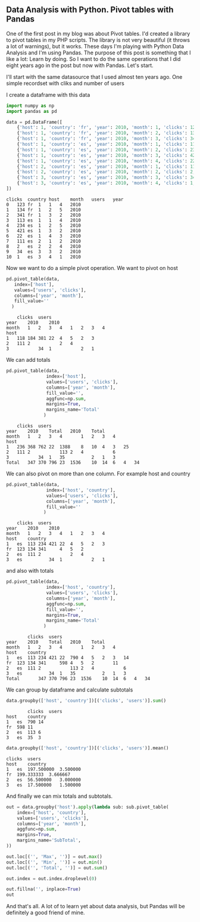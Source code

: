 ## Data Analysis with Python. Pivot tables with Pandas

One of the first post in my blog was about Pivot tables. I'd created a library to pivot tables in my PHP scripts. The library is not very beautiful (it throws a lot of warnings), but it works. These days I'm playing with Python Data Analysis and I'm using Pandas. The purpose of this post is something that I like a lot: Learn by doing. So I want to do the same operations that I did eight years ago in the post but now with Pandas. Let's start.

I'll start with the same datasource that I used almost ten years ago. One simple recordset with cliks and number of users

I create a dataframe with this data
```python
import numpy as np
import pandas as pd

data = pd.DataFrame([
    {'host': 1, 'country': 'fr', 'year': 2010, 'month': 1, 'clicks': 123, 'users': 4},
    {'host': 1, 'country': 'fr', 'year': 2010, 'month': 2, 'clicks': 134, 'users': 5},
    {'host': 1, 'country': 'fr', 'year': 2010, 'month': 3, 'clicks': 341, 'users': 2},
    {'host': 1, 'country': 'es', 'year': 2010, 'month': 1, 'clicks': 113, 'users': 4},
    {'host': 1, 'country': 'es', 'year': 2010, 'month': 2, 'clicks': 234, 'users': 5},
    {'host': 1, 'country': 'es', 'year': 2010, 'month': 3, 'clicks': 421, 'users': 2},
    {'host': 1, 'country': 'es', 'year': 2010, 'month': 4, 'clicks': 22, 'users': 3},
    {'host': 2, 'country': 'es', 'year': 2010, 'month': 1, 'clicks': 111, 'users': 2},
    {'host': 2, 'country': 'es', 'year': 2010, 'month': 2, 'clicks': 2, 'users': 4},
    {'host': 3, 'country': 'es', 'year': 2010, 'month': 3, 'clicks': 34, 'users': 2},
    {'host': 3, 'country': 'es', 'year': 2010, 'month': 4, 'clicks': 1, 'users': 1}
])
```

```
clicks	country	host	month	users	year
0	123	fr	1	1	4	2010
1	134	fr	1	2	5	2010
2	341	fr	1	3	2	2010
3	113	es	1	1	4	2010
4	234	es	1	2	5	2010
5	421	es	1	3	2	2010
6	22	es	1	4	3	2010
7	111	es	2	1	2	2010
8	2	es	2	2	4	2010
9	34	es	3	3	2	2010
10	1	es	3	4	1	2010
```

Now we want to do a simple pivot operation. We want to pivot on host

```python
pd.pivot_table(data,
   index=['host'], 
   values=['users', 'clicks'], 
   columns=['year', 'month'],
   fill_value=''
  )
```

```
	clicks	users
year	2010	2010
month	1	2	3	4	1	2	3	4
host								
1	118	184	381	22	4	5	2	3
2	111	2			2	4		
3			34	1			2	1
```

We can add totals

```python
pd.pivot_table(data,
               index=['host'], 
               values=['users', 'clicks'], 
               columns=['year', 'month'],
               fill_value='',
               aggfunc=np.sum, 
               margins=True, 
               margins_name='Total'
              )
```

```
	clicks	users
year	2010	Total	2010	Total
month	1	2	3	4		1	2	3	4	
host										
1	236	368	762	22	1388	8	10	4	3	25
2	111	2			113	2	4			6
3			34	1	35			2	1	3
Total	347	370	796	23	1536	10	14	6	4	34
```

We can also pivot on more than one column. For example host and country

```python
pd.pivot_table(data,
               index=['host', 'country'], 
               values=['users', 'clicks'], 
               columns=['year', 'month'],
               fill_value=''
              )
```

```
	clicks	users
year	2010	2010
month	1	2	3	4	1	2	3	4
host	country								
1	es	113	234	421	22	4	5	2	3
fr	123	134	341		4	5	2	
2	es	111	2			2	4		
3	es			34	1			2	1

```

and also with totals

```python
pd.pivot_table(data,
               index=['host', 'country'], 
               values=['users', 'clicks'], 
               columns=['year', 'month'],
               aggfunc=np.sum, 
               fill_value='',
               margins=True, 
               margins_name='Total'
              )
```

```
		clicks	users
year	2010	Total	2010	Total
month	1	2	3	4		1	2	3	4	
host	country										
1	es	113	234	421	22	790	4	5	2	3	14
fr	123	134	341		598	4	5	2		11
2	es	111	2			113	2	4			6
3	es			34	1	35			2	1	3
Total		347	370	796	23	1536	10	14	6	4	34
```

We can group by dataframe and calculate subtotals
```python
data.groupby(['host', 'country'])[('clicks', 'users')].sum()
```

```
		clicks	users
host	country		
1	es	790	14
fr	598	11
2	es	113	6
3	es	35	3
```

```python
data.groupby(['host', 'country'])[('clicks', 'users')].mean()
```

```
clicks	users
host	country		
1	es	197.500000	3.500000
fr	199.333333	3.666667
2	es	56.500000	3.000000
3	es	17.500000	1.500000
```

And finally we can mix totals and subtotals.

```python
out = data.groupby('host').apply(lambda sub: sub.pivot_table(
    index=['host', 'country'], 
    values=['users', 'clicks'], 
    columns=['year', 'month'],
    aggfunc=np.sum, 
    margins=True,
    margins_name='SubTotal',
))

out.loc[('', 'Max', '')] = out.max()
out.loc[('', 'Min', '')] = out.min()
out.loc[('', 'Total', '')] = out.sum()

out.index = out.index.droplevel(0)

out.fillna('', inplace=True)
out
```

And that's all. A lot of to learn yet about data analysis, but Pandas will be definitely a good friend of mine.